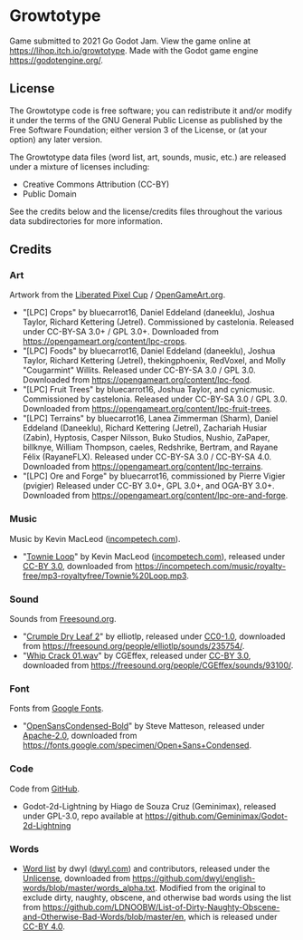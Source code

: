 # Growtotype

Game submitted to 2021 Go Godot Jam.
View the game online at <https://lihop.itch.io/growtotype>.
Made with the Godot game engine <https://godotengine.org/>.

## License

The Growtotype code is free software; you can redistribute it and/or modify it
under the terms of the GNU General Public License as published by the Free
Software Foundation; either version 3 of the License, or (at your option) any
later version.

The Growtotype data files (word list, art, sounds, music, etc.) are released
under a mixture of licenses including:
- Creative Commons Attribution (CC-BY)
- Public Domain

See the credits below and the license/credits files throughout the various data subdirectories for more information.

## Credits

### Art
Artwork from the [Liberated Pixel Cup](https://lpc.opengameart.org/) / [OpenGameArt.org](https://opengameart.org).

- "[LPC] Crops" by bluecarrot16, Daniel Eddeland (daneeklu), Joshua Taylor, Richard Kettering (Jetrel). Commissioned by castelonia. Released under CC-BY-SA 3.0+ / GPL 3.0+.  Downloaded from <https://opengameart.org/content/lpc-crops>.
- "[LPC] Foods" by bluecarrot16, Daniel Eddeland (daneeklu), Joshua Taylor, Richard Kettering (Jetrel), thekingphoenix, RedVoxel, and Molly "Cougarmint" Willits. Released under CC-BY-SA 3.0 / GPL 3.0. Downloaded from <https://opengameart.org/content/lpc-food>.
- "[LPC] Fruit Trees" by bluecarrot16, Joshua Taylor, and cynicmusic. Commissioned by castelonia. Released under CC-BY-SA 3.0 / GPL 3.0. Downloaded from <https://opengameart.org/content/lpc-fruit-trees>.
- "[LPC] Terrains" by bluecarrot16, Lanea Zimmerman (Sharm), Daniel Eddeland (Daneeklu), Richard Kettering (Jetrel), Zachariah Husiar (Zabin), Hyptosis, Casper Nilsson, Buko Studios, Nushio, ZaPaper, billknye, William Thompson, caeles, Redshrike, Bertram, and Rayane Félix (RayaneFLX). Released under CC-BY-SA 3.0 / CC-BY-SA 4.0. Downloaded from <https://opengameart.org/content/lpc-terrains>.
- "[LPC] Ore and Forge" by bluecarrot16, commissioned by Pierre Vigier (pvigier) Released under CC-BY 3.0+, GPL 3.0+, and OGA-BY 3.0+. Downloaded from <https://opengameart.org/content/lpc-ore-and-forge>.

### Music
Music by Kevin MacLeod ([incompetech.com](https://incompetech.com)).

- "[Townie Loop](townie_loop.mp3)" by Kevin MacLeod ([incompetech.com](https://incompetech.com)), released under [CC-BY 3.0](http://creativecommons.org/licenses/by/3.0/), downloaded from <https://incompetech.com/music/royalty-free/mp3-royaltyfree/Townie%20Loop.mp3>.

### Sound
Sounds from [Freesound.org](https://freesound.org).

- "[Crumple Dry Leaf 2](235754__elliotlp__crumple-dry-leaf-2.mp3)" by elliotlp, released under [CC0-1.0](https://spdx.org/licenses/CC0-1.0.html), downloaded from <https://freesound.org/people/elliotlp/sounds/235754/>.
- "[Whip Crack 01.wav](93100__cgeffex__whip-crack-01.wav)" by CGEffex, released under [CC-BY 3.0](http://creativecommons.org/licenses/by/3.0/), downloaded from <https://freesound.org/people/CGEffex/sounds/93100/>.

### Font
Fonts from [Google Fonts](https://fonts.google.com/).

- "[OpenSansCondensed-Bold](open_sans_condensed/open_sans_condensed_bold.ttf)" by Steve Matteson, released under [Apache-2.0](http://www.apache.org/licenses/LICENSE-2.0), downloaded from <https://fonts.google.com/specimen/Open+Sans+Condensed>.

### Code
Code from [GitHub](https://github.com).

- Godot-2d-Lightning by Hiago de Souza Cruz (Geminimax), released under GPL-3.0, repo available at <https://github.com/Geminimax/Godot-2d-Lightning>

### Words
- [Word list](words.txt) by dwyl ([dwyl.com](https://dwyl.com)) and contributors, released under the [Unlicense](https://unlicense.org/), downloaded from <https://github.com/dwyl/english-words/blob/master/words_alpha.txt>. Modified from the original to exclude dirty, naughty, obscene, and otherwise bad words using the list from <https://github.com/LDNOOBW/List-of-Dirty-Naughty-Obscene-and-Otherwise-Bad-Words/blob/master/en>, which is released under [CC-BY 4.0](https://creativecommons.org/licenses/by/4.0/).
